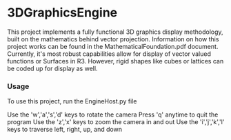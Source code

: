 # 3DGraphicsEngine
This project implements a fully functional 3D graphics display methodology, built on the mathematics behind vector projection. Information
on how this project works can be found in the MathematicalFoundation.pdf document. Currently, it's most robust capabilities allow for
display of vector valued functions or Surfaces in R3. However, rigid shapes like cubes or lattices can be coded up for display as well.

### Usage   
To use this project, run the EngineHost.py file

Use the 'w','a','s','d' keys to rotate the camera
Press 'q' anytime to quit the program
Use the 'z','x' keys to zoom the camera in and out
Use the 'i','j','k','l' keys to traverse left, right, up, and down
